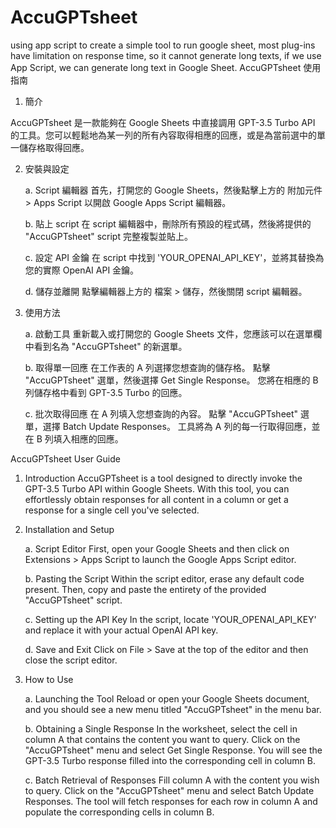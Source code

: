 # AccuGPTsheet
using app script to create a simple tool to run google sheet, most plug-ins have limitation on response time, so it cannot generate long texts, if we use App Script, we can generate long text in Google Sheet.
AccuGPTsheet 使用指南
1. 簡介

AccuGPTsheet 是一款能夠在 Google Sheets 中直接調用 GPT-3.5 Turbo API 的工具。您可以輕鬆地為某一列的所有內容取得相應的回應，或是為當前選中的單一儲存格取得回應。

2. 安裝與設定
   
    a. Script 編輯器
    首先，打開您的 Google Sheets，然後點擊上方的 附加元件 > Apps Script 以開啟 Google Apps Script 編輯器。
    
    b. 貼上 script
    在 script 編輯器中，刪除所有預設的程式碼，然後將提供的 "AccuGPTsheet" script 完整複製並貼上。
    
    c. 設定 API 金鑰
    在 script 中找到 'YOUR_OPENAI_API_KEY'，並將其替換為您的實際 OpenAI API 金鑰。
    
    d. 儲存並離開
    點擊編輯器上方的 檔案 > 儲存，然後關閉 script 編輯器。

3. 使用方法
    
    a. 啟動工具
    重新載入或打開您的 Google Sheets 文件，您應該可以在選單欄中看到名為 "AccuGPTsheet" 的新選單。
    
    b. 取得單一回應
    在工作表的 A 列選擇您想查詢的儲存格。
    點擊 "AccuGPTsheet" 選單，然後選擇 Get Single Response。
    您將在相應的 B 列儲存格中看到 GPT-3.5 Turbo 的回應。
   
    c. 批次取得回應
    在 A 列填入您想查詢的內容。
    點擊 "AccuGPTsheet" 選單，選擇 Batch Update Responses。
    工具將為 A 列的每一行取得回應，並在 B 列填入相應的回應。



AccuGPTsheet User Guide
1. Introduction
AccuGPTsheet is a tool designed to directly invoke the GPT-3.5 Turbo API within Google Sheets. With this tool, you can effortlessly obtain responses for all content in a column or get a response for a single cell you've selected.

2. Installation and Setup


    a. Script Editor
    First, open your Google Sheets and then click on Extensions > Apps Script to launch the Google Apps Script editor.
    
    b. Pasting the Script
    Within the script editor, erase any default code present. Then, copy and paste the entirety of the provided "AccuGPTsheet" script.
    
    c. Setting up the API Key
    In the script, locate 'YOUR_OPENAI_API_KEY' and replace it with your actual OpenAI API key.
    
    d. Save and Exit
    Click on File > Save at the top of the editor and then close the script editor.

3. How to Use


    a. Launching the Tool
    Reload or open your Google Sheets document, and you should see a new menu titled "AccuGPTsheet" in the menu bar.
    
    b. Obtaining a Single Response
    In the worksheet, select the cell in column A that contains the content you want to query.
    Click on the "AccuGPTsheet" menu and select Get Single Response.
    You will see the GPT-3.5 Turbo response filled into the corresponding cell in column B.
    
    c. Batch Retrieval of Responses
    Fill column A with the content you wish to query.
    Click on the "AccuGPTsheet" menu and select Batch Update Responses.
The tool will fetch responses for each row in column A and populate the corresponding cells in column B.
